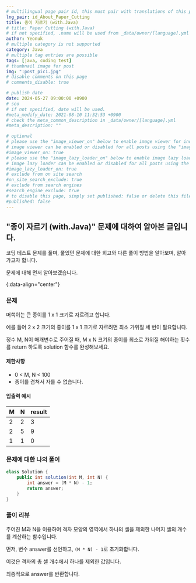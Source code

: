 ```yaml
---
# multilingual page pair id, this must pair with translations of this page. (This name must be unique)
lng_pair: id_About_Paper_Cutting
title: 종이 자르기 (with.Java)
# title: Paper Cutting (with.Java)
# if not specified, .name will be used from _data/owner/[language].yml
author: Yeonuk
# multiple category is not supported
category: Java
# multiple tag entries are possible
tags: [java, coding test]
# thumbnail image for post
img: ":post_pic1.jpg"
# disable comments on this page
# comments_disable: true

# publish date
date: 2024-05-27 09:00:00 +0900
# seo
# if not specified, date will be used.
#meta_modify_date: 2021-08-10 11:32:53 +0900
# check the meta_common_description in _data/owner/[language].yml
#meta_description: ""

# optional
# please use the "image_viewer_on" below to enable image viewer for individual pages or posts (_posts/ or [language]/_posts folders).
# image viewer can be enabled or disabled for all posts using the "image_viewer_posts: true" setting in _data/conf/main.yml.
#image_viewer_on: true
# please use the "image_lazy_loader_on" below to enable image lazy loader for individual pages or posts (_posts/ or [language]/_posts folders).
# image lazy loader can be enabled or disabled for all posts using the "image_lazy_loader_posts: true" setting in _data/conf/main.yml.
#image_lazy_loader_on: true
# exclude from on site search
#on_site_search_exclude: true
# exclude from search engines
#search_engine_exclude: true
# to disable this page, simply set published: false or delete this file
#published: false
---
```


<!-- outline-start -->

## "종이 자르기 (with.Java)" 문제에 대하여 알아본 글입니다.

코딩 테스트 문제를 풀며, 풀었던 문제에 대한 회고와 다른 풀이 방법을 알아보며, 알아가고자 합니다.

문제에 대해 먼저 알아보겠습니다.

{:data-align="center"}

<!-- outline-end -->

### 문제

머쓱이는 큰 종이를 1 x 1 크기로 자르려고 합니다.

예를 들어 2 x 2 크기의 종이를 1 x 1 크기로 자르려면 최소 가위질 세 번이 필요합니다.

정수 M, N이 매개변수로 주어질 때, M x N 크기의 종이를 최소로 가위질 해야하는 횟수를 return 하도록 solution 함수를 완성해보세요.

#### 제한사항

- 0 < M, N < 100
- 종이를 겹쳐서 자를 수 없습니다.

#### 입출력 예시

<!--
| lines                     | result |
| ------------------------- | ------ |
| [[0, 1], [2, 5], [3, 9]]  | 2      |
| [[-1, 1], [1, 3], [3, 9]] | 0      |
| [[0, 5], [3, 9], [1, 10]] | 8      | -->

| M   | N   | result |
| --- | --- | ------ |
| 2   | 2   | 3      |
| 2   | 5   | 9      |
| 1   | 1   | 0      |

### 문제에 대한 나의 풀이

```java
class Solution {
    public int solution(int M, int N) {
        int answer = (M * N) - 1;
        return answer;
    }
}
```

### 풀이 리뷰

주어진 M과 N을 이용하여 격자 모양의 영역에서 하나의 셀을 제외한 나머지 셀의 개수를 계산하는 함수입니다.

먼저, 변수 answer를 선언하고, `(M * N) - 1`로 초기화합니다.

이것은 격자의 총 셀 개수에서 하나를 제외한 값입니다.

최종적으로 answer를 반환합니다.
